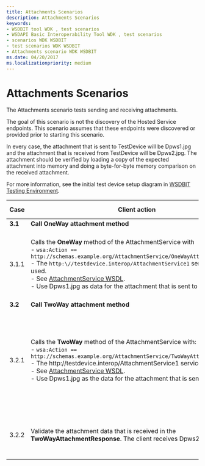```yaml
---
title: Attachments Scenarios
description: Attachments Scenarios
keywords:
- WSDBIT tool WDK , test scenarios
- WSDAPI Basic Interoperability Tool WDK , test scenarios
- scenarios WDK WSDBIT
- test scenarios WDK WSDBIT
- Attachments scenario WDK WSDBIT
ms.date: 04/20/2017
ms.localizationpriority: medium
---
```


# Attachments Scenarios

The Attachments scenario tests sending and receiving attachments.

The goal of this scenario is not the discovery of the Hosted Service endpoints. This scenario assumes that these endpoints were discovered or provided prior to starting this scenario.

In every case, the attachment that is sent to TestDevice will be Dpws1.jpg and the attachment that is received from TestDevice will be Dpws2.jpg. The attachment should be verified by loading a copy of the expected attachment into memory and doing a byte-for-byte memory comparison on the received attachment.

For more information, see the initial test device setup diagram in [WSDBIT Testing Environment](wsdbit-testing-environment.md).

|Case|Client action|Server action|Pass-Fail criteria|
|----|----|----|----|
|**3.1**|**Call OneWay attachment method**| | |
|3.1.1|Calls the **OneWay** method of the AttachmentService with</br>- `wsa:Action == http://schemas.example.org/AttachmentService/OneWayAttachment`</br>- The `http:\//testdevice.interop/AttachmentService1` service will be used.</br>- See [AttachmentService WSDL](attachmentservice-wsdl.md).</br>- Use Dpws1.jpg as data for the attachment that is sent to the device.|Validate the attachment data.|The server correctly validates the attachment data. The server receives Dpws1.jpg.|
|**3.2**|**Call TwoWay attachment method**| | |
|3.2.1|Calls the **TwoWay** method of the AttachmentService with:</br>- `wsa:Action == http://schemas.example.org/AttachmentService/TwoWayAttachmentRequest`</br>- The http:\//testdevice.interop/AttachmentService1 service will be used.</br>- See [AttachmentService WSDL](attachmentservice-wsdl.md).</br>- Use Dpws1.jpg as the data for the attachment that is sent to the device.|- Validate the attachment data.</br>- Send **TwoWayAttachmentResponse**.</br>- `wsa:Action == http://schemas.example.org/AttachmentService/TwoWayAttachmentResponse`</br>- See [AttachmentService WSDL](attachmentservice-wsdl.md).</br>- Use Dpws2.jpg as data for the attachment that is returned to the client.|The server correctly validates the attachment data and the client receives the response. The server receives Dpws1.jpg.|
|3.2.2|Validate the attachment data that is received in the **TwoWayAttachmentResponse**. The client receives Dpws2.jpg.|Nothing.|The client correctly validates the attachment data.|
